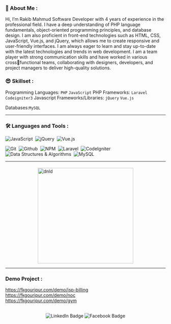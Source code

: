 ### 🐼 About Me :

Hi, I’m Rakib Mahmud Software Developer with 4 years of experience in 
the professional field.
I have a deep understanding of PHP language fundamentals, object-oriented 
programming principles, and database design. I am also proficient in front-end 
technologies such as HTML, CSS, JavaScript, Vue.js, and jQuery, which 
allows me to create responsive and user-friendly interfaces.
I am always eager to learn and stay up-to-date with the latest 
technologies and trends in web development. I am a team player with 
strong communication skills and have worked in various crossfunctional teams, collaborating with designers, developers, and 
project managers to deliver high-quality solutions.


### 😎 Skillset :

Programming Languages:  `PHP` `JavaScript`
PHP Frameworks:  `Laravel` `Codeigniter3`
Javascript Frameworks/Libraries:  `jQuery` `Vue.js`

Databases:`MySQL`
<hr>

### :hammer_and_wrench: Languages and Tools :
<div>
  <img src="https://img.shields.io/badge/JavaScript-F7DF1E.svg?style=for-the-badge&logo=JavaScript&logoColor=black" title="JavaScript" alt="JavaScript"/>&nbsp;
  <img src="https://img.shields.io/badge/jQuery-0769AD.svg?style=for-the-badge&logo=jQuery&logoColor=white" title="jQuery" alt="jQuery"/>&nbsp;
   <img src="https://img.shields.io/badge/Vue.js-4FC08D.svg?style=for-the-badge&logo=Vue.js&logoColor=white" title="Vue.js" alt="Vue.js"/>&nbsp;

  <img src="https://img.shields.io/badge/Git-F05032.svg?style=for-the-badge&logo=Git&logoColor=white" title="Git" alt="Git" />&nbsp;
  <img src="https://img.shields.io/badge/GitHub-181717.svg?style=for-the-badge&logo=GitHub&logoColor=white" title="Github" alt="Github" />&nbsp;
   <img src="https://img.shields.io/badge/PHP-CB3837.svg?style=for-the-badge&logo=PHP&logoColor=white" title="PHP" alt="NPM"/>&nbsp;
    <img src="https://img.shields.io/badge/Laravel-FF2D20.svg?style=for-the-badge&logo=Laravel&logoColor=white" title="Laravel" alt="Laravel" />&nbsp;
    <img src="https://img.shields.io/badge/CodeIgniter-EF4223.svg?style=for-the-badge&logo=CodeIgniter&logoColor=white" title="CodeIgniter" alt="CodeIgniter" />&nbsp;
    <img src="https://img.shields.io/badge/Data_Structures_Algorithms-4285F4.svg?style=for-the-badge&logo=C&logoColor=white" title="Data Structures & Algorithms" alt="Data Structures & Algorithms" />&nbsp;
    <img src="https://img.shields.io/badge/MySQL-4479A1.svg?style=for-the-badge&logo=MySQL&logoColor=white" title="MySQL" alt="MySQL" />&nbsp;

  
</div>
<hr>
<a href="https://drive.google.com/file/d/1HsY7N0ktsA8deBH-3ZLWmAyMjsDP4pCt/view?usp=drive_link" style="text-decoration: none"  target="_blank">
 <img src="https://i.ibb.co/SrqYy2L/btn.png" style="display:block;margin-top:20px;margin-left:auto;margin-right:auto;width:300px;max-width:80%;height:auto;" alt="dnld" border="0">
  </a>

<hr>

### Demo Project :
https://fkgouripur.com/demo/isp-billing <br>
https://fkgouripur.com/demo/noc <br>
https://fkgouripur.com/demo/gym <br>

<br>
<div id="badges" align="center">
   
  <a href="https://www.linkedin.com/in/rakib-mahmud-1b08a7269/" style="text-decoration: none"  target="_blank">
  <img src="https://img.shields.io/badge/LinkedIn-blue?style=for-the-badge&logo=linkedin&logoColor=white" alt="LinkedIn Badge"/>
  </a>
  <a href="https://www.facebook.com/rakib56789/" style="text-decoration: none"  target="_blank">
    <img src="https://img.shields.io/badge/Facebook-blue?style=for-the-badge&logo=facebook&logoColor=white" alt="Facebook Badge"/>
   </a>
  
   <br>
</div>
